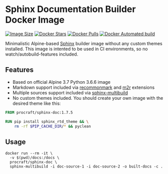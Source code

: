 # Sphinx Documentation Builder Docker Image

[![Image Size](https://images.microbadger.com/badges/image/procraft/sphinx-doc.svg)](https://microbadger.com/images/procraft/sphinx-doc)
[![Docker Stars](https://img.shields.io/docker/stars/procraft/sphinx-doc.svg)](https://hub.docker.com/r/procraft/sphinx-doc/)
[![Docker Pulls](https://img.shields.io/docker/pulls/procraft/sphinx-doc.svg)](https://hub.docker.com/r/procraft/sphinx-doc/)
[![Docker Automated build](https://img.shields.io/docker/automated/procraft/sphinx-doc.svg)](https://hub.docker.com/r/procraft/sphinx-doc/)

Minimalistic Alpine-based [Sphinx](http://www.sphinx-doc.org) builder image without any custom themes installed. This image is intented to be used in CI environments, so no watch/autobuild-features included.


## Features

* Based on official Alpine 3.7 Python 3.6.6 image
* Markdown support included via [recommonmark](https://recommonmark.readthedocs.io) and [m2r](https://github.com/miyakogi/m2r) extensions
* Multiple sources support included via [sphinx-multibuild](https://github.com/rowanG077/sphinx-multibuild)
* No custom themes included. You should create your own image with the desired theme like this:
```Dockerfile
FROM procraft/sphinx-doc:1.7.5

RUN pip install sphinx_rtd_theme && \
    rm -rf $PIP_CACHE_DIR/* && pyclean
```

## Usage

```shell
docker run --rm -it \
  -v $(pwd)/docs:/docs \
  procraft/sphinx-doc \
  sphinx-multibuild -i doc-source-1 -i doc-source-2 -o built-docs -c .
```

